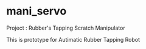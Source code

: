 mani_servo
==========

Project : Rubber's Tapping Scratch Manipulator

This is prototype for Autimatic Rubber Tapping Robot
